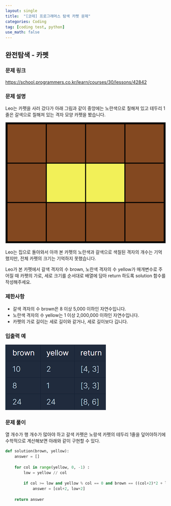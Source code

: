 ```yaml
---
layout: single
title:  "[코테] 프로그래머스 탐색 카펫 문제"
categories: Coding
tag: [coding test, python]
use_math: false
---
```


## 완전탐색 - 카펫
### 문제 링크
<https://school.programmers.co.kr/learn/courses/30/lessons/42842>

### 문제 설명
Leo는 카펫을 사러 갔다가 아래 그림과 같이 중앙에는 노란색으로 칠해져 있고 테두리 1줄은 갈색으로 칠해져 있는 격자 모양 카펫을 봤습니다.

![그림1](/images/20240209_1.png)

Leo는 집으로 돌아와서 아까 본 카펫의 노란색과 갈색으로 색칠된 격자의 개수는 기억했지만, 전체 카펫의 크기는 기억하지 못했습니다.

Leo가 본 카펫에서 갈색 격자의 수 brown, 노란색 격자의 수 yellow가 매개변수로 주어질 때 카펫의 가로, 세로 크기를 순서대로 배열에 담아 return 하도록 solution 함수를 작성해주세요.

### 제한사항
- 갈색 격자의 수 brown은 8 이상 5,000 이하인 자연수입니다.
- 노란색 격자의 수 yellow는 1 이상 2,000,000 이하인 자연수입니다.
- 카펫의 가로 길이는 세로 길이와 같거나, 세로 길이보다 깁니다.

### 입출력 예
![그림2](/images/20240209_2.png)

### 문제 풀이
열 개수가 행 개수가 많아야 하고 갈색 카펫은 노랑색 카펫의 테두리 1줄을 덮어야하기에 수학적으로 계산해보면 아래와 같이 구현할 수 있다.


```python
def solution(brown, yellow):
    answer = []

    for col in range(yellow, 0, -1) :
        low = yellow // col

        if col >= low and yellow % col == 0 and brown == ((col+2)*2 + low*2) :
            answer = [col+2, low+2]

    return answer
```
